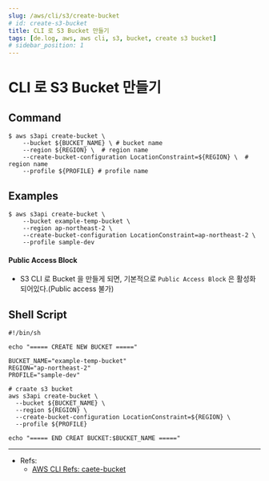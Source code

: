 ```yaml
---
slug: /aws/cli/s3/create-bucket
# id: create-s3-bucket
title: CLI 로 S3 Bucket 만들기
tags: [de.log, aws, aws cli, s3, bucket, create s3 bucket]
# sidebar_position: 1
---
```


<!--title -->
# CLI 로 S3 Bucket 만들기
<!--//title -->

## Command
```shell
$ aws s3api create-bucket \
    --bucket ${BUCKET_NAME} \ # bucket name
    --region ${REGION} \  # region name
    --create-bucket-configuration LocationConstraint=${REGION} \  # region name
    --profile ${PROFILE} # profile name
```

## Examples
```shell
$ aws s3api create-bucket \
    --bucket example-temp-bucket \
    --region ap-northeast-2 \
    --create-bucket-configuration LocationConstraint=ap-northeast-2 \
    --profile sample-dev
```

#### Public Access Block
- S3 CLI 로 Bucket 을 만들게 되면, 기본적으로 `Public Access Block` 은 활성화 되어있다.(Public access 불가)

## Shell Script
```shell
#!/bin/sh

echo "===== CREATE NEW BUCKET ====="

BUCKET_NAME="example-temp-bucket"
REGION="ap-northeast-2"
PROFILE="sample-dev"

# craate s3 bucket
aws s3api create-bucket \
  --bucket ${BUCKET_NAME} \
  --region ${REGION} \
  --create-bucket-configuration LocationConstraint=${REGION} \
  --profile ${PROFILE}

echo "===== END CREAT BUCKET:$BUCKET_NAME ====="
```


--- 
- Refs:
  + [AWS CLI Refs: caete-bucket](https://docs.aws.amazon.com/cli/latest/reference/s3api/create-bucket.html)


